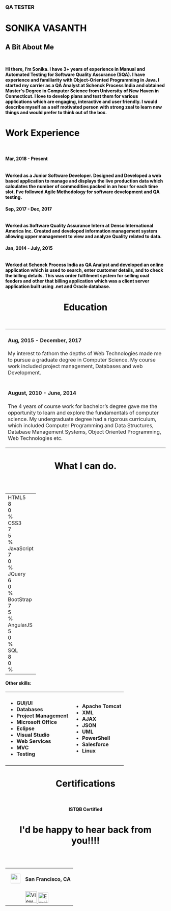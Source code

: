<html>
<!--
<head>
  <title>Sonika Portfolio</title>
  <meta charset="utf-8">
  <meta name="viewport" content="width=device-width, initial-scale=1">
  <link rel="stylesheet" href="https://maxcdn.bootstrapcdn.com/bootstrap/3.3.7/css/bootstrap.min.css">
  <script src="https://ajax.googleapis.com/ajax/libs/jquery/3.1.1/jquery.min.js"></script>
  <script src="https://maxcdn.bootstrapcdn.com/bootstrap/3.3.7/js/bootstrap.min.js"></script>
  <script type="text/javascript" src="js/skillsset.js"></script>
  <link rel="stylesheet" type="text/css" href="css/sonika.css">
  </head> -->
<!--
<body data-spy="scroll" data-target=".navbar" data-offset="50">
<nav class="navbar navbar-inverse navbar-fixed-top">
  <div class="container-fluid">
    <div class="navbar-header">
        <button type="button" class="navbar-toggle" data-toggle="collapse" data-target="#myNavbar">
          <span class="icon-bar"></span>
          <span class="icon-bar"></span>
          <span class="icon-bar"></span>                       
      </button>
    </div>
    <div>
      <div class="collapse navbar-collapse" id="myNavbar">
        <ul class="nav navbar-nav">
          <li class="active"><a href="#Home">Home</a></li>
          <li><a href="#About">About</a></li>
          <li><a href="#Experience">Experience</a></li>
          <li><a href="#Education">Education</a></li>
          <li><a href="#Skills">Skills</a></li>
          <li><a href="#Certifications">Certifications</a></li>
          <li><a href="#Contact">Contact</a></li>
            </ul>
          </li>
        </ul>
      </div>
    </div>
  </div>
</nav> 
<div id="background">
 <div id="Home" class="container-fluid">
   <section id="s1">-->
     <!--<div style="background-color:lightblue">-->
      <h3align="right">
      <font color="black">
        <h3><b>QA TESTER</h3>
        <h1><b>SONIKA VASANTH</b></h1>
        <!--<h1><b>VASANTH</b></h1></font>-->
       <!--</div-->
    </section>
        
<div id="About" class="container-fluid">
<section id="sec2">
  <!--<img src="images/about.png" height="80">-->
<font color="black"><h2>A Bit About Me </h2>
    &nbsp<br>
    <p>Hi there, I’m Sonika. I have 3+ years of experience in Manual and Automated Testing for Software Quality Assurance (SQA). I have experience and familiarity with Object-Oriented Programming in Java. I started my carrier as a QA Analyst at Schenck Process India and obtained Master's Degree in Computer Science from University of New Haven in Connecticut. I love to develop plans and test them for various applications which are engaging, interactive and user friendly. I would describe myself as a self motivated person with strong zeal to learn new things and would prefer to think out of the box.</p></font>
  </section>
</div>

<div id="Experience" class="container-fluid">
  <font color="black"><h1 id="ex5">Work Experience</h1></font>
  &nbsp
  &nbsp<br>
  <!--<table class="bgcw">-->
   <tr>
      <!--<td class="bgcw"><img id="ex1" src="images/mul.png"></td>-->
      <!--<td class="bgcw" id="ex6">-->
       <p><h4><b>Mar, 2018 - Present </b></h4> <br/> Worked as a Junior Software Developer. Designed and Developed a web based application to manage and displays the live production data which calculates the number of commodities packed in an hour for each time slot. I’ve followed Agile Methodology for software development and QA testing.</p></td>
    </tr>
    <tr>
      <!--<td class="bgcw"><img id="ex1" src="images/unc.png"></td>-->
      <!--<td class="bgcw" id="ex6">-->
       <p><h4><b>Sep, 2017 - Dec, 2017</b></h4><br>Worked as Software Quality Assurance Intern at Denso International America Inc. Created and developed information management system allowing upper management to view and analyze Quality related to data.</p></td>
    </tr>
    <tr>
       <!--<td class="bgcw"><img id="ex2" src="images/pro.png"></td>-->
       <!--<td class="bgcw"id="ex6">-->
       <p><h4><b>Jan, 2014 - July, 2015</b></h4> <br>Worked at Schenck Process India as QA Analyst and developed an online application which is used to search, enter customer details, and to check the billing details. This was order fulfilment system for selling coal feeders and other that billing application which was a client server application built using .net and Oracle database.</p></td>
    </tr>
  <!--</table>-->
</div>

<div id="Education" class="container-fluid">
  <font color="black"><h1><center>Education</center></h1></font>
  &nbsp<br>
  <table class="bgcw">
    <tr>
      <!--<td class="bgcw"><img src="images/cci.png"></td>-->
      <td class="bgcw"id="ed2"><p><h4><b>Aug, 2015 - December, 2017</b></h4>My interest to fathom the depths of Web Technologies made me to pursue a graduate degree in Computer Science. My course work included project management, Databases and web Development. <br> </p></td>
    </tr>
    <tr>
      <!--<td class="bgcw" id="ed1"><img src="images/jntu.jpg"></td>-->
      <td class="bgcw" id="ed2"><p><h4><b>August, 2010 - June, 2014</b></h4>The 4 years of course work for bachelor’s degree gave me the opportunity to learn and explore the fundamentals of computer science. My undergraduate degree had a rigorous curriculum, which included Computer Programming and Data Structures, Database Management Systems, Object Oriented Programming, Web Technologies etc. <br> </p></td>
    </tr>
  </table>
</div>

<div id="Skills" class="container-fluid">
  <font color="black"><h1><center>What I can do. </center></h1>
  &nbsp<br>
  &nbsp<br>

  <table id="sk2">
    <tr>
      <td>
        <div id="resumeProficiencies">
          <div id="resumeProficienciesTop" class="resumeProficienciesTop1">HTML5</div><!--END resumeProficienciesTop-->
          <div id="resumeProficienciesBottom">
          <div class="progress">
          <div class="html5 progress-bar progress-bar-info" role="progressbar" style="width: 0%"><font color="black"> 80%</font>
        </div>
       </div>
      </div>
      <div id="resumeProficienciesTop">CSS3</div><!--END resumeProficienciesTop-->
        <div id="resumeProficienciesBottom">
          <div class="progress">
           <div class="css3 progress-bar progress-bar-info" role="progressbar" style="width: 0%"><font color="black">75%</font>
        </div>
      </div>
     </div>
        <div id="resumeProficienciesTop" class="resumeProficienciesTop1">JavaScript</div><!--END resumeProficienciesTop-->
          <div id="resumeProficienciesBottom">
            <div class="progress">
            <div class="javascript progress-bar progress-bar-info" role="progressbar" style="width: 0%"><font color="black"> 70%</font>
          </div>
        </div>
      </div>
        <div id="resumeProficienciesTop" class="resumeProficienciesTop1">JQuery</div><!--END resumeProficienciesTop-->
          <div id="resumeProficienciesBottom">
             <div class="progress">
             <div class="jquery progress-bar progress-bar-info" role="progressbar" style="width: 0%"><font color="black"> 60%</font>
          </div>
        </div>
      </div>
        <div id="resumeProficienciesTop" class="resumeProficienciesTop1">BootStrap</div><!--END resumeProficienciesTop-->
          <div id="resumeProficienciesBottom">
            <div class="progress">
            <div class="bootstrap progress-bar progress-bar-info" role="progressbar" style="width: 0%"><font color="black"> 75%</font>
          </div>
        </div>
      </div>
      <div id="resumeProficienciesTop" class="resumeProficienciesTop1">AngularJS</div><!--END resumeProficienciesTop-->
          <div id="resumeProficienciesBottom">
            <div class="progress">
            <div class="angularjs progress-bar progress-bar-info" role="progressbar" style="width: 0%"><font color="black"> 50%</font>
          </div>
        </div>
      </div>
      <div id="resumeProficienciesTop" class="resumeProficienciesTop1">SQL</div><!--END resumeProficienciesTop-->
        <div id="resumeProficienciesBottom">
          <div class="progress">
          <div class="sql progress-bar progress-bar-info" role="progressbar" style="width: 0%"><font color="black"> 80%</font>
         </div>
        </div>
      </div>
      </td>
      </table >

<div id="sk1">
        <h4><b>Other skills:</b></h4>
        <table>
        <tr>
        <td><ul><h4>
        <li id="sk3">GUI/UI</li>
        <li id="sk3">Databases</li>
        <li id="sk3"> Project Management</li>
        <li id="sk3">Microsoft Office</li>
        <li id="sk3">Eclipse</li>
        <li id="sk3">Visual Studio</li>
        <li id="sk3">Web Services</li>
        <li id="sk3">MVC</li>
        <li id="sk3">Testing</li>
        </ul></h4>
        </td>
        <td><ul><h4>
     <li id="sk3">Apache Tomcat</li>
        <li id="sk3">XML</li>
        <li id="sk3"> AJAX</li>
        <li id="sk3"> JSON</li>
        <li id="sk3"> UML</li>
        <li id="sk3"> PowerShell</li>
        <li id="sk3"> Salesforce</li>
        <li id="sk3"> Linux </li>
        </h4></ul></td>
        </tr>
        </table>
      </div>
    </div></ul></font>

<div id="Certifications" class="container-fluid">
  <font color="black"><h1><center>Certifications</center></h1>
  &nbsp
  &nbsp
  &nbsp
    <center>
    <a><h4><b><font color="black">ISTQB Certified</font></h4></a>
    </center>
  </font>
</div>

<div id="Contact" class="container-fluid">
  <font color="black"><h1><center>I'd be happy to hear back from you!!!!</center></h1>
    &nbsp<br>
    &nbsp<br>
<div id="con1">
    <table>
      <tr>
        <td>&nbsp
          <img src="images/location.png" height="30" alt="location"></td><td><h4><b>San Francisco, CA</font></b></h4>
           </td>
     </tr>
   <tr>
    <td>
       </td>
        <td id="con2">
          <a href="https://www.linkedin.com/in/sonika-vasanth-764491a6/"
          target="_blank">
     <img src="images/linkedin.png" height="36"  alt="View Sonika V's profile on LinkedIn">
   </a>
 <a href="mailto:sonikavasanth1992@gmail.com"><img src="images/mail.png" height="32" alt="Email Id"></a>
     </td>
    </tr> 
    </table>
  </div>
</div>


</div>
</body>
</html>
